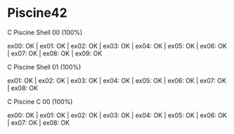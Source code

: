 # Piscine42

C Piscine Shell 00 (100%)

ex00: OK | ex01: OK | ex02: OK | ex03: OK | ex04: OK | ex05: OK | ex06: OK | ex07: OK | ex08: OK | ex09: OK

C Piscine Shell 01 (100%)

ex01: OK | ex02: OK | ex03: OK | ex04: OK | ex05: OK | ex06: OK | ex07: OK | ex08: OK

C Piscine C 00 (100%)

ex00: OK | ex01: OK | ex02: OK | ex03: OK | ex04: OK | ex05: OK | ex06: OK | ex07: OK | ex08: OK

